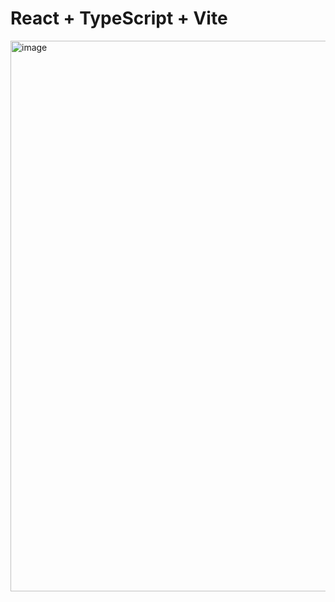 # React + TypeScript + Vite

<img width="1178" height="881" alt="image" src="https://github.com/user-attachments/assets/5e655370-4760-4d78-857f-ce09bd087249" />
